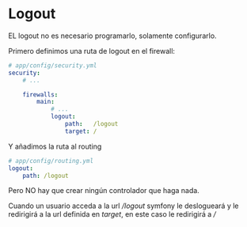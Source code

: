 Logout
======

EL logout no es necesario programarlo, solamente configurarlo.

Primero definimos una ruta de logout en el firewall:

```yml
# app/config/security.yml
security:
    # ...

    firewalls:
        main:
            # ...
            logout:
                path:   /logout
                target: /
```

Y añadimos la ruta al routing

```yml
# app/config/routing.yml
logout:
    path: /logout
```

Pero NO hay que crear ningún controlador que haga nada.

Cuando un usuario acceda a la url */logout* symfony le deslogueará y le redirigirá
a la url definida en *target*, en este caso le redirigirá a */*